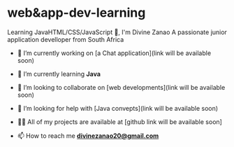 # web&app-dev-learning
Learning JavaHTML/CSS/JavaScript
 👋, I'm Divine Zanao</h1>
A passionate junior application develloper from South Africa

- 🔭 I’m currently working on [a Chat application](link will be available soon)

- 🌱 I’m currently learning **Java**

- 👯 I’m looking to collaborate on [web developments](link will be available soon)

- 🤝 I’m looking for help with [Java convepts](link will be available soon)

- 👨‍💻 All of my projects are available at [github link will be available soon]
- 📫 How to reach me **divinezanao20@gmail.com**
